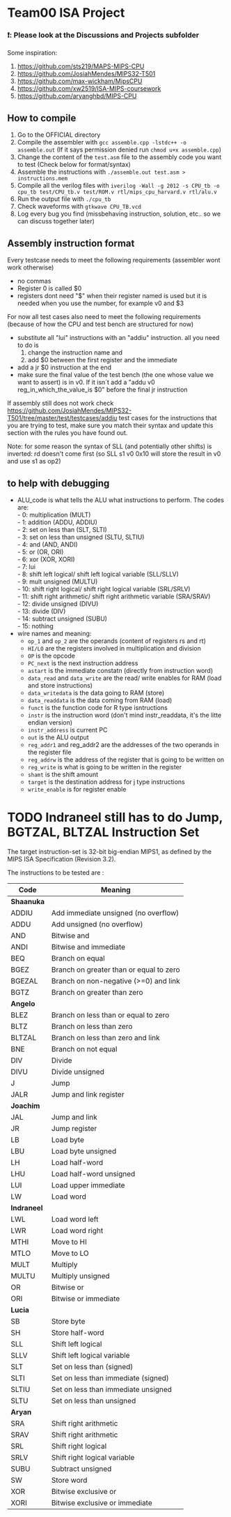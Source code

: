 # Team00 ISA Project

### ❗: Please look at the Discussions and Projects subfolder 
Some inspiration: 
1. https://github.com/sts219/MAPS-MIPS-CPU
2. https://github.com/JosiahMendes/MIPS32-T501
3. https://github.com/max-wickham/MipsCPU
4. https://github.com/xw2519/ISA-MIPS-coursework
5. https://github.com/aryanghbd/MIPS-CPU

## How to compile 
1. Go to the OFFICIAL directory
2. Compile the assembler with `gcc assemble.cpp -lstdc++ -o assemble.out` (If it says permission denied run `chmod u+x assemble.cpp`)
3. Change the content of the `test.asm` file to the assembly code you want to test (Check below for format/syntax)
4. Assemble the instructions with `./assemble.out test.asm > instructions.mem`
5. Compile all the verilog files with `iverilog -Wall -g 2012 -s CPU_tb -o cpu_tb test/CPU_tb.v test/ROM.v rtl/mips_cpu_harvard.v rtl/alu.v`
6. Run the output file with `./cpu_tb`
7. Check waveforms with `gtkwave CPU_TB.vcd`
8. Log every bug you find (missbehaving instruction, solution, etc.. so we can discuss together later)

## Assembly instruction format
Every testcase needs to meet the following requirements (assembler wont work otherwise)
- no commas
- Register 0 is called $0
- registers dont need "$" when their register named is used but it is needed when you use the number, for example v0 and $3

For now all test cases also need to meet the following requirements (because of how the CPU and test bench are structured for now)
- substitute all "lui" instructions with an "addiu" instruction. all you need to do is 
    1. change the instruction name and 
    2. add $0 between the first register and the immediate
- add a jr $0 instruction at the end
- make sure the final value of the test bench (the one whose value we want to assert) is in v0. If it isn´t add a "addu v0 reg_in_which_the_value_is $0" before the final jr instruction 

If assembly still does not work check https://github.com/JosiahMendes/MIPS32-T501/tree/master/test/testcases/addiu test cases for the instructions that you are trying to test, make sure you match their syntax and update this section with the rules you have found out. 

Note: for some reason the syntax of SLL (and potentially other shifts) is inverted: rd doesn't come first (so SLL s1 v0 0x10 will store the result in v0 and use s1 as op2) 

## to help with debugging 
- ALU_code is what tells the ALU what instructions to perform. The codes are: <br/>
          - 0: multiplication (MULT) <br/> 
          - 1: addition (ADDU, ADDIU) <br/> 
          - 2: set on less than (SLT, SLTI) <br/> 
          - 3: set on less than unsigned (SLTU, SLTIU) <br/> 
          - 4: and (AND, ANDI) <br/>
          - 5: or  (OR, ORI) <br/>
          - 6: xor (XOR, XORI) <br/>
          - 7: lui <br/>
          - 8: shift left logical/ shift left logical variable (SLL/SLLV) <br/>
          - 9: mult unsigned (MULTU) <br/>
          - 10: shift right logical/ shift right logical variable (SRL/SRLV) <br/>
          - 11: shift right arithmetic/ shift right arithmetic variable (SRA/SRAV) <br/>
          - 12: divide unsigned (DIVU) <br/>
          - 13: divide (DIV)<br/>
          - 14: subtract unsigned (SUBU) <br/>
          - 15: nothing <br/>
 - wire names and meaning: 
     - `op_1` and `op_2` are the operands (content of registers rs and rt) <br/>
     - `HI/LO` are the registers involved in multiplication and division <br/>
     - `OP` is the opcode <br/>
     - `PC_next` is the next instruction address<br/>
     - `astart` is the immediate constatn (directly from instruction word) <br/>
     - `data_read` and `data_write` are the read/ write enables for RAM (load and store instructions) <br/>
     - `data_writedata` is the data going to RAM (store) <br/>
     - `data_readdata` is the data coming from RAM (load) <br/>
     - `funct` is the function code for R type isntructions <br/>
     - `instr` is the instruction word (don't mind instr_readdata, it's the litte endian version) <br/>
     - `instr_address` is current PC <br/>
     - `out` is the ALU output <br/>
     - `reg_addr1` and reg_addr2 are the addresses of the two operands in the register file <br/>
     - `reg_addrw` is the address of the register that is going to be written on <br/>
     - `reg_write` is what is going to be written in the register <br/>
     - `shamt` is the shift amount <br/>
     - `target` is the destination address for j type instructions <br/>
     - `write_enable` is for register enable <br/>


**TODO** Indraneel still has to do Jump, BGTZAL, BLTZAL
Instruction Set
===============

The target instruction-set is 32-bit big-endian MIPS1, as defined by
the MIPS ISA Specification (Revision 3.2).

The instructions to be tested are :

Code    |   Meaning                             
--------|---------------------------------------------
**Shaanuka**|
ADDIU   |  Add immediate unsigned (no overflow)     
ADDU    |  Add unsigned (no overflow)                 
AND     |  Bitwise and                               
ANDI    |  Bitwise and immediate                     
BEQ     |  Branch on equal                         
BGEZ    |  Branch on greater than or equal to zero   
BGEZAL  |  Branch on non-negative (>=0) and link  
BGTZ    |  Branch on greater than zero     
**Angelo**| 
BLEZ    |  Branch on less than or equal to zero   
BLTZ    |  Branch on less than zero               
BLTZAL  |  Branch on less than zero and link          
BNE     |  Branch on not equal                        
DIV     |  Divide                                     
DIVU    |  Divide unsigned                            
J       |  Jump                                       
JALR    |  Jump and link register  
**Joachim**| 
JAL     |  Jump and link                              
JR      |  Jump register                              
LB      |  Load byte                                  
LBU     |  Load byte unsigned                         
LH      |  Load half-word                             
LHU     |  Load half-word unsigned                    
LUI     |  Load upper immediate                       
LW      |  Load word   
**Indraneel**| 
LWL     |  Load word left                             
LWR     |  Load word right                            
MTHI    |  Move to HI                                 
MTLO    |  Move to LO                                 
MULT    |  Multiply                                   
MULTU   |  Multiply unsigned                          
OR      |  Bitwise or                                 
ORI     |  Bitwise or immediate   
**Lucia**| 
SB      |  Store byte                                 
SH      |  Store half-word   
SLL     |  Shift left logical                       
SLLV    |  Shift left logical variable
SLT     |  Set on less than (signed)                  
SLTI    |  Set on less than immediate (signed)        
SLTIU   |  Set on less than immediate unsigned        
SLTU    |  Set on less than unsigned  
**Aryan**|
SRA     |  Shift right arithmetic                     
SRAV    |  Shift right arithmetic                     
SRL     |  Shift right logical                        
SRLV    |  Shift right logical variable               
SUBU    |  Subtract unsigned                          
SW      |  Store word                                 
XOR     |  Bitwise exclusive or                       
XORI    |  Bitwise exclusive or immediate   
